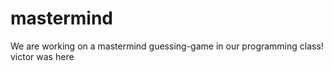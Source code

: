 # mastermind
We are working on a mastermind guessing-game in our programming class!
victor was here
